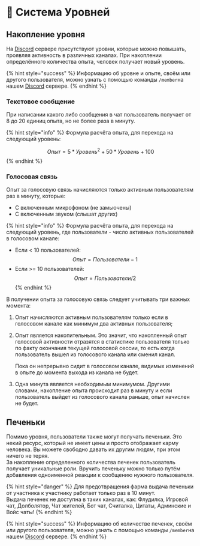 # 💎 Система Уровней

## Накопление уровня

На [Discord](https://discord.com/invite/376sEKP2tX) сервере присутствуют уровни, которые можно повышать, проявляя активность в различных каналах. При накоплении определённого количества опыта, человек получает новый уровень.

{% hint style="success" %}
Информацию об уровне и опыте, своём или другого пользователя, можно узнать с помощью команды `/member`на нашем [Discord](https://discord.com/invite/376sEKP2tX) сервере.
{% endhint %}

### Текстовое сообщение

При написании какого либо сообщения в чат пользователь получает от 8 до 20 единиц опыта, но не более раза в минуту.

{% hint style="info" %}
Формула расчёта опыта, для перехода на следующий уровень:

$$Опыт = 5 * Уровень^2 + 50 * Уровень + 100$$
{% endhint %}

### Голосовая связь

Опыт за голосовую связь начисляются только активным пользователям раз в минуту, которые:

* С включенным микрофоном (не замьючены)
* С включенным звуком (слышат других)

{% hint style="info" %}
Формула расчёта опыта, для перехода на следующий уровень, где пользователи - число активных пользователей в голосовом канале:

* Если < 10 пользователей: $$Опыт = Пользователи - 1$$
* Если >= 10 пользователей: $$Опыт = Пользователи / 2$$
{% endhint %}

В получении опыта за голосовую связь следует учитывать три важных момента:

1. Опыт начисляются активным пользователям только если в голосовом канале как минимум два активных пользователя;
2.  Опыт является накопительным. Это значит, что накопленный опыт голосовой активности отразятся в статистике пользователя только по факту окончания текущей голосовой сессии, то есть когда пользователь вышел из голосового канала или сменил канал.

    Пока он непрерывно сидит в голосовом канале, видимых изменений в опыте до момента выхода из канала не будет.
3. Одна минута является необходимым минимумом. Другими словами, накопление опыта происходит раз в минуту и если пользователь выйдет из голосового канала раньше, опыт начислен не будет.

## **Печеньки**

Помимо уровня, пользователи также могут получать печеньки. Это некий ресурс, который не имеет цены и просто отображает карму человека. Вы можете свободно давать их другим людям, при этом ничего не теряя.\
За накопление определенного количества печенек пользователь получает уникальные роли. Вручить печеньку можно только путём добавления одноименной реакции к сообщению нужного пользователя.

{% hint style="danger" %}
Для предотвращения фарма выдача печеньки от участника к участнику работает только раз в 10 минут.\
Выдача печенек не доступна в таких каналах, как: Флудилка, Игровой чат, Долболятор, Чат жителей, Бот чат, Считалка, Цитаты, Админские и Войс чаты!
{% endhint %}

{% hint style="success" %}
Информацию об количестве печенек, своём или другого пользователя, можно узнать с помощью команды `/member`на нашем [Discord](https://discord.com/invite/376sEKP2tX) сервере.
{% endhint %}
